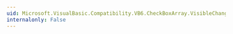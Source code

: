 ```yaml
---
uid: Microsoft.VisualBasic.Compatibility.VB6.CheckBoxArray.VisibleChanged
internalonly: False
---
```

